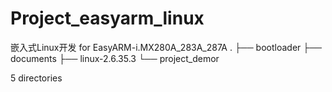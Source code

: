 # Project_easyarm_linux
嵌入式Linux开发 for EasyARM-i.MX280A_283A_287A
.
├── bootloader
├── documents
├── linux-2.6.35.3
└── project_demor

5 directories
